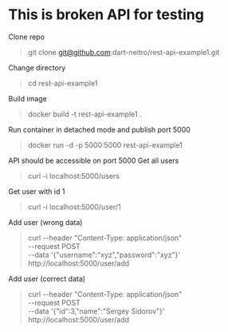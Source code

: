 # This is broken API for testing


Clone repo 
> git clone git@github.com:dart-neitro/rest-api-example1.git

Change directory  
> cd rest-api-example1

Build image  
> docker build -t rest-api-example1 .

Run container in detached mode and publish port 5000 
> docker run -d -p 5000:5000 rest-api-example1

API should be accessible on port 5000 
Get all users
> curl -i localhost:5000/users

Get user with id 1
> curl -i localhost:5000/user/1


Add user (wrong data)
> curl --header "Content-Type: application/json" \
  --request POST \
  --data '{"username":"xyz","password":"xyz"}' \
  http://localhost:5000/user/add


Add user (correct data)
> curl --header "Content-Type: application/json" \
  --request POST \
  --data '{"id":3,"name":"Sergey Sidorov"}' \
  http://localhost:5000/user/add